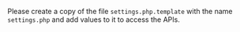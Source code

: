 Please create a copy of the file `settings.php.template` with the name
`settings.php` and add values to it to access the APIs.
